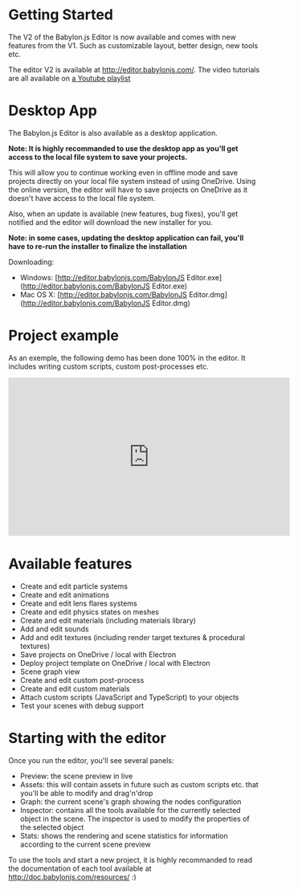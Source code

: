
# Getting Started
The V2 of the Babylon.js Editor is now available and comes with new features from the V1. Such as customizable layout, better design, new tools etc.

The editor V2 is available at http://editor.babylonjs.com/.
The video tutorials are all available on [a Youtube playlist](https://www.youtube.com/watch?v=obEuCI_pPL4&list=PLuZE-0i73Wo-xqfBsgZA531BXeesXQ3Op&index=1)

# Desktop App
The Babylon.js Editor is also available as a desktop application.

**Note: It is highly recommanded to use the desktop app as you'll get access to the local file system to save your projects.**

This will allow you to continue working even in offline mode and save projects directly on your local file system instead of using OneDrive. Using the online version, the editor will have to save projects
on OneDrive as it doesn't have access to the local file system.

Also, when an update is available (new features, bug fixes), you'll get notified and the editor will download the new installer for you.

**Note: in some cases, updating the desktop application can fail, you'll have to re-run the installer to finalize the installation**

Downloading:
* Windows: [http://editor.babylonjs.com/BabylonJS Editor.exe](http://editor.babylonjs.com/BabylonJS Editor.exe)
* Mac OS X: [http://editor.babylonjs.com/BabylonJS Editor.dmg](http://editor.babylonjs.com/BabylonJS Editor.dmg)

# Project example

As an exemple, the following demo has been done 100% in the editor. It includes writing custom scripts, custom post-processes etc.

<iframe width="560" height="315" src="https://www.youtube.com/embed/obEuCI_pPL4" frameborder="0" allow="autoplay; encrypted-media" allowfullscreen></iframe>

# Available features
* Create and edit particle systems
* Create and edit animations
* Create and edit lens flares systems
* Create and edit physics states on meshes
* Create and edit materials (including materials library)
* Add and edit sounds
* Add and edit textures (including render target textures & procedural textures)
* Save projects on OneDrive / local with Electron
* Deploy project template on OneDrive / local with Electron
* Scene graph view
* Create and edit custom post-process
* Create and edit custom materials
* Attach custom scripts (JavaScript and TypeScript) to your objects
* Test your scenes with debug support

# Starting with the editor
Once you run the editor, you'll see several panels:
* Preview: the scene preview in live
* Assets: this will contain assets in future such as custom scripts etc. that you'll be able to modify and drag'n'drop
* Graph: the current scene's graph showing the nodes configuration
* Inspector: contains all the tools available for the currently selected object in the scene. The inspector is used to modify the properties of the selected object
* Stats: shows the rendering and scene statistics for information according to the current scene preview

To use the tools and start a new project, it is highly recommanded to read the documentation of each tool available at http://doc.babylonjs.com/resources/ :)
